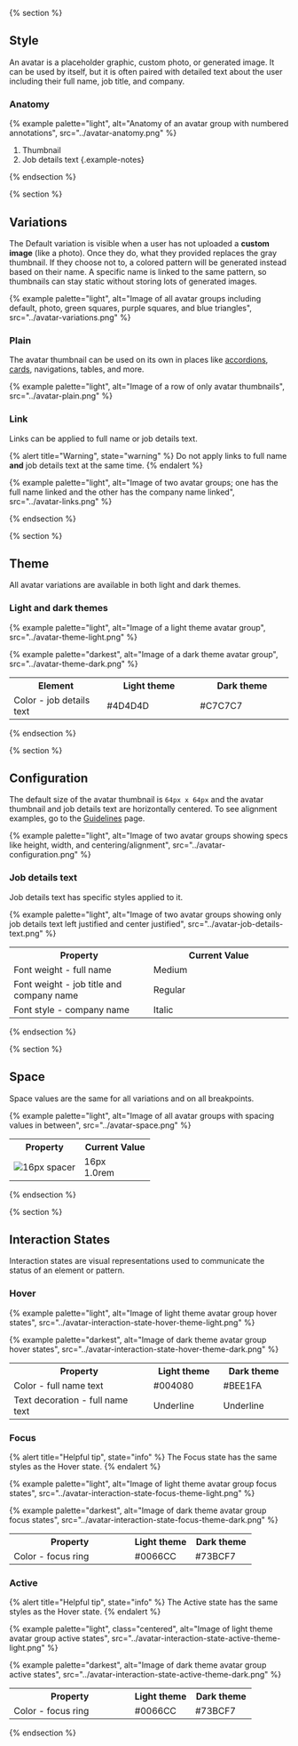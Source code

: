 {% section %}
## Style

An avatar is a placeholder graphic, custom photo, or generated image. It can be used by itself, but it is often paired with detailed text about the user including their full name, job title, and company.

### Anatomy

{% example palette="light",
            alt="Anatomy of an avatar group with numbered annotations",
            src="../avatar-anatomy.png" %}

1. Thumbnail
2. Job details text
{.example-notes}

{% endsection %}

{% section %}
## Variations

The Default variation is visible when a user has not uploaded a <strong>custom image</strong> (like a photo). Once they do, what they provided replaces the gray thumbnail. If they choose not to, a colored pattern will be generated instead based on their name. A specific name is linked to the same pattern, so thumbnails can stay static without storing lots of generated images.

{% example palette="light",
            alt="Image of all avatar groups including default, photo, green squares, purple squares, and blue triangles",
            src="../avatar-variations.png" %}

### Plain
The avatar thumbnail can be used on its own in places like [accordions](https://ux.redhat.com/elements/accordion/), [cards](https://ux.redhat.com/elements/card/), navigations, tables, and more.

{% example palette="light",
            alt="Image of a row of only avatar thumbnails",
            src="../avatar-plain.png" %}

### Link
Links can be applied to full name or job details text.

{% alert title="Warning", state="warning" %}
Do not apply links to full name <strong>and</strong> job details text at the same time.
{% endalert %}

{% example palette="light",
            alt="Image of two avatar groups; one has the full name linked and the other has the company name linked",
            src="../avatar-links.png" %}

{% endsection %}

{% section %}
## Theme
All avatar variations are available in both light and dark themes.
### Light and dark themes

{% example palette="light",
            alt="Image of a light theme avatar group",
            src="../avatar-theme-light.png" %}

{% example palette="darkest",
            alt="Image of a dark theme avatar group",
            src="../avatar-theme-dark.png" %}

<table style="width:100%">
    <tr>
        <th style="width:33%">Element</th>
        <th style="width:33%">Light theme</th>
        <th style="width:33%">Dark theme</th>
    </tr>
    <tr>
        <td>Color - job details text</td>
        <td>#4D4D4D</td>
        <td>#C7C7C7</td>
    </tr>
</table>

{% endsection %}

{% section %}
## Configuration
The default size of the avatar thumbnail is <code>64px x 64px</code> and the avatar thumbnail and job details text are horizontally centered. To see alignment examples, go to the [Guidelines](https://ux.redhat.com/elements/avatar/guidelines/) page.

{% example palette="light",
            alt="Image of two avatar groups showing specs like height, width, and centering/alignment",
            src="../avatar-configuration.png" %}

### Job details text
Job details text has specific styles applied to it.

{% example palette="light",
            alt="Image of two avatar groups showing only job details text left justified and center justified",
            src="../avatar-job-details-text.png" %}

<table style="width:100%">
    <tr>
        <th style="width:50%">Property</th>
        <th style="width:50%">Current Value</th>
    </tr>
    <tr>
        <td>Font weight - full name</td>
        <td>Medium</td>
    </tr>
    <tr>
        <td>Font weight - job title and company name</td>
        <td>Regular</td>
    </tr>
    <tr>
        <td>Font style - company name</td>
        <td>Italic</td>
    </tr>
</table>

{% endsection %}

{% section %}
## Space
Space values are the same for all variations and on all breakpoints.

{% example palette="light",
            alt="Image of all avatar groups with spacing values in between",
            src="../avatar-space.png" %}

<table style="width:100%">
    <tr>
        <th style="width:50%">Property</th>
        <th style="width:50%">Current Value</th>
    </tr>
    <tr>
        <td>
          <img src="../avatar-16px-spacer.png" alt="16px spacer">
        </td>
        <td>16px <br/> 1.0rem
        </td>
    </tr>
</table>

{% endsection %}

{% section %}
## Interaction States
Interaction states are visual representations used to communicate the status of an element or pattern.
### Hover

{% example palette="light",
           alt="Image of light theme avatar group hover states",
           src="../avatar-interaction-state-hover-theme-light.png" %}

{% example palette="darkest",
            alt="Image of dark theme avatar group hover states",
            src="../avatar-interaction-state-hover-theme-dark.png" %}

<table style="width:100%">
    <tr>
        <th style="width:50%">Property</th>
        <th style="width:25%">Light theme</th>
        <th style="width:25%">Dark theme</th>
    </tr>
    <tr>
        <td>Color - full name text</td>
        <td>#004080</td>
        <td>#BEE1FA</td>
    </tr>
    <tr>
        <td>Text decoration - full name text</td>
        <td>Underline</td>
        <td>Underline</td>
    </tr>
</table>

### Focus

{% alert title="Helpful tip", state="info" %}
The Focus state has the same styles as the Hover state.
{% endalert %}

{% example palette="light",
            alt="Image of light theme avatar group focus states",
            src="../avatar-interaction-state-focus-theme-light.png" %}

{% example palette="darkest",
            alt="Image of dark theme avatar group focus states",
            src="../avatar-interaction-state-focus-theme-dark.png" %}

<table style="width:100%">
    <tr>
        <th style="width:50%">Property</th>
        <th style="width:25%">Light theme</th>
        <th style="width:25%">Dark theme</th>
    </tr>
    <tr>
        <td>Color - focus ring</td>
        <td>#0066CC</td>
        <td>#73BCF7</td>
    </tr>
</table>

### Active

{% alert title="Helpful tip", state="info" %}
The Active state has the same styles as the Hover state.
{% endalert %}

{% example palette="light",
           class="centered",
           alt="Image of light theme avatar group active states",
           src="../avatar-interaction-state-active-theme-light.png" %}

{% example palette="darkest",
            alt="Image of dark theme avatar group active states",
            src="../avatar-interaction-state-active-theme-dark.png" %}

<table style="width:100%">
    <tr>
        <th style="width:50%">Property</th>
        <th style="width:25%">Light theme</th>
        <th style="width:25%">Dark theme</th>
    </tr>
    <tr>
        <td>Color - focus ring</td>
        <td>#0066CC</td>
        <td>#73BCF7</td>
    </tr>
</table>

{% endsection %}